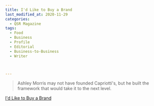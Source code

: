 ```yaml
---
title: I'd Like to Buy a Brand
last_modified_at: 2020-11-29
categories:
  - QSR Magazine
tags:
  - Food
  - Business
  - Profile
  - Editorial 
  - Business-to-Business
  - Writer



---
```


> Ashley Morris may not have founded Capriotti's, but he built the framework that would take it to the next level. 

[I'd Like to Buy a Brand](http://www.ourdigitalmags.com/publication/?i=483740&ver=html5&p=34%20Ones%20to%20Watch)
